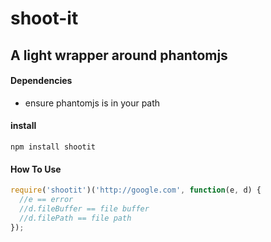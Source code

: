 shoot-it
=======
## A light wrapper around phantomjs

#### Dependencies
* ensure phantomjs is in your path

#### install
`npm install shootit`

#### How To Use

```js
require('shootit')('http://google.com', function(e, d) {
  //e == error
  //d.fileBuffer == file buffer
  //d.filePath == file path
});
```
